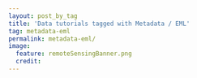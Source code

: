 ```yaml
---
layout: post_by_tag
title: 'Data tutorials tagged with Metadata / EML'
tag: metadata-eml
permalink: metadata-eml/
image:
  feature: remoteSensingBanner.png
  credit: 
---
```



